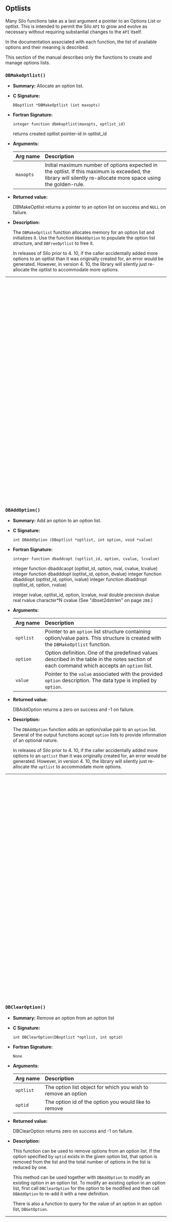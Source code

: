 ## Optlists

Many Silo functions take as a last argument a pointer to an Options List or optlist.
This is intended to permit the Silo `API` to grow and evolve as necessary without requiring substantial changes to the `API` itself.

In the documentation associated with each function, the list of available options and their meaning is described.



This section of the manual describes only the functions to create and manage options lists.

### `DBMakeOptlist()`

* **Summary:** Allocate an option list.

* **C Signature:**

  ```
  DBoptlist *DBMakeOptlist (int maxopts)
  ```

* **Fortran Signature:**

  ```
  integer function dbmkoptlist(maxopts, optlist_id)
  ```

  returns created optlist pointer-id in optlist_id

* **Arguments:**

  Arg&nbsp;name | Description
  :---|:---
  `maxopts` | Initial maximum number of options expected in the optlist. If this maximum is exceeded, the library will silently re-allocate more space using the golden-rule.


* **Returned value:**

  DBMakeOptlist returns a pointer to an option list on success and `NULL` on failure.



* **Description:**

  The `DBMakeOptlist` function allocates memory for an option list and initializes it.
  Use the function `DBAddOption` to populate the option list structure, and `DBFreeOptlist` to free it.

  In releases of Silo prior to 4.
  10, if the caller accidentally added more options to an optlist than it was originally created for, an error would be generated.
  However, in version 4.
  10, the library will silently just re-allocate the optlist to accommodate more options.


---
<br><br><br><br><br><br><br><br><br><br><br><br><br><br><br><br><br><br><br><br><br><br><br><br><br><br><br><br><br><br><br><br><br><br><br><br><br><br><br><br>
### `DBAddOption()`

* **Summary:** Add an option to an option list.

* **C Signature:**

  ```
  int DBAddOption (DBoptlist *optlist, int option, void *value)
  ```

* **Fortran Signature:**

  ```
  integer function dbaddcopt (optlist_id, option, cvalue, lcvalue)
  ```

  integer function dbaddcaopt (optlist_id, option, nval, cvalue,
  lcvalue)
  integer function dbadddopt (optlist_id, option, dvalue)
  integer function dbaddiopt (optlist_id, option, ivalue)
  integer function dbaddropt (optlist_id, option, rvalue)
  
  integer ivalue, optlist_id, option, lcvalue, nval
  double precision dvalue
  real rvalue
  character*N cvalue (See "dbset2dstrlen" on page `288`.)

* **Arguments:**

  Arg&nbsp;name | Description
  :---|:---
  `optlist` | Pointer to an `option` list structure containing option/value pairs. This structure is created with the `DBMakeOptlist` function.
  `option` | Option definition. One of the predefined values described in the table in the notes section of each command which accepts an `option` list.
  `value` | Pointer to the `value` associated with the provided `option` description. The data type is implied by `option`.


* **Returned value:**

  DBAddOption returns a zero on success and -1 on failure.



* **Description:**

  The `DBAddOption` function adds an option/value pair to an `option` list.
  Several of the output functions accept `option` lists to provide information of an optional nature.

  In releases of Silo prior to 4.
  10, if the caller accidentally added more options to an `optlist` than it was originally created for, an error would be generated.
  However, in version 4.
  10, the library will silently just re-allocate the `optlist` to accommodate more options.


---
<br><br><br><br><br><br><br><br><br><br><br><br><br><br><br><br><br><br><br><br><br><br><br><br><br><br><br><br><br><br><br><br><br><br><br><br><br><br><br><br>
### `DBClearOption()`

* **Summary:** Remove an option from an option list

* **C Signature:**

  ```
  int DBClearOption(DBoptlist *optlist, int optid)
  ```

* **Fortran Signature:**

  ```
  None
  ```

* **Arguments:**

  Arg&nbsp;name | Description
  :---|:---
  `optlist` | The option list object for which you wish to remove an option
  `optid` | The option id of the option you would like to remove


* **Returned value:**

  DBClearOption returns zero on success and -1 on failure.



* **Description:**

  This function can be used to remove options from an option list.
  If the option specified by `optid` exists in the given option list, that option is removed from the list and the total number of options in the list is reduced by one.

  This method can be used together with `DBAddOption` to modify an existing option in an option list.
  To modify an existing option in an option list, first call `DBClearOption` for the option to be modified and then call `DBAddOption` to re-add it with a new definition.

  There is also a function to query for the value of an option in an option list, `DBGetOption`.


---
<br><br><br><br><br><br><br><br><br><br><br><br><br><br><br><br><br><br><br><br><br><br><br><br><br><br><br><br><br><br><br><br><br><br><br><br><br><br><br><br>
### `DBGetOption()`

* **Summary:** Retrieve the value set for an option in an option list

* **C Signature:**

  ```
  void *DBGetOption(DBoptlist *optlist, int optid)
  ```

* **Fortran Signature:**

  ```
  None
  ```

* **Arguments:**

  Arg&nbsp;name | Description
  :---|:---
  `optlist` | The `optlist` to query
  `optid` | The option id to query the value for


* **Returned value:**

  Returns the pointer value set for a given option or `NULL` if the option is not defined in the given option list.



* **Description:**

  This function can be used to query the contents of an `optlist`.
  If the given `optlist` has an option of the given optid, then this function will return the pointer associated with the given `optid`.
  Otherwise, it will return `NULL` indicating the `optlist` does not contain an option with the given `optid`.


---
<br><br><br><br><br><br><br><br><br><br><br><br><br><br><br><br><br><br><br><br><br><br><br><br><br><br><br><br><br><br><br><br><br><br><br><br><br><br><br><br>
### `DBFreeOptlist()`

* **Summary:** Free memory associated with an option list.

* **C Signature:**

  ```
  int DBFreeOptlist (DBoptlist *optlist)
  ```

* **Fortran Signature:**

  ```
  integer function dbfreeoptlist(optlist_id)
  ```


* **Arguments:**

  Arg&nbsp;name | Description
  :---|:---
  `optlist` | Pointer to an option list structure containing option/value pairs. This structure is created with the `DBMakeOptlist` function.


* **Returned value:**

  DBFreeOptlist returns a zero on success and -1 on failure.



* **Description:**

  The `DBFreeOptlist` function releases the memory associated with the given option list.
  The individual option values are not freed.

  DBFreeOptlist will not fail if a `NULL` pointer is passed to it.

  


---
<br><br><br><br><br><br><br><br><br><br><br><br><br><br><br><br><br><br><br><br><br><br><br><br><br><br><br><br><br><br><br><br><br><br><br><br><br><br><br><br>
### `DBClearOptlist()`

* **Summary:** Clear an optlist.

* **C Signature:**

  ```
  int DBClearOptlist (DBoptlist *optlist)
  ```

* **Fortran Signature:**

  ```
  None
  ```

* **Arguments:**

  Arg&nbsp;name | Description
  :---|:---
  `optlist` | Pointer to an option list structure containing option/value pairs. This structure is created with the `DBMakeOptlist` function.


* **Returned value:**

  DBClearOptlist returns zero on success and -1 on failure.



* **Description:**

  The `DBClearOptlist` function removes all options from the given option list.

  


---
<br><br><br><br><br><br><br><br><br><br><br><br><br><br><br><br><br><br><br><br><br><br><br><br><br><br><br><br><br><br><br><br><br><br><br><br><br><br><br><br>

